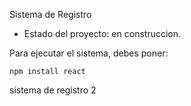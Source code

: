 <h1Z> Sistema de Registro</h1>

- Estado del proyecto: en construccion.

Para ejecutar el sistema, debes poner: 

````npm install react````

sistema de registro 2
